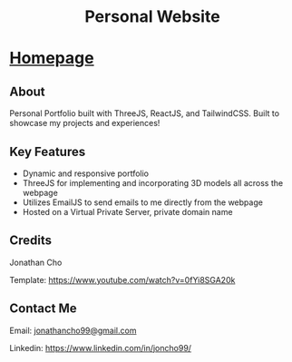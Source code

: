 # <h1 align="center">Personal Website</h1> 

# [Homepage](https://chojonathan.com)

## About

Personal Portfolio built with ThreeJS, ReactJS, and TailwindCSS. Built to showcase my projects and experiences!

## Key Features

- Dynamic and responsive portfolio
- ThreeJS for implementing and incorporating 3D models all across the webpage
- Utilizes EmailJS to send emails to me directly from the webpage
- Hosted on a Virtual Private Server, private domain name

## Credits

Jonathan Cho

Template: https://www.youtube.com/watch?v=0fYi8SGA20k

## Contact Me

Email: jonathancho99@gmail.com

Linkedin: https://www.linkedin.com/in/joncho99/
